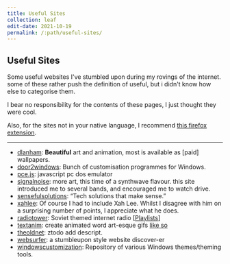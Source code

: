 ```yaml
---
title: Useful Sites
collection: leaf
edit-date: 2021-10-19
permalink: /:path/useful-sites/
---
```

## Useful Sites

Some useful websites I've stumbled upon during my rovings of the internet. some of these rather push the definition of useful, but i didn't know how else to categorise them.

I bear no responsibility for the contents of these pages, I just thought they were cool.

Also, for the sites not in your native language, I recommend [this firefox extension](https://addons.mozilla.org/firefox/addon/traduzir-paginas-web/).

---

- [dlanham](https://dlanham.com/): **Beautiful** art and animation, most is available as [paid] wallpapers.
- [door2windows](http://www.door2windows.com/): Bunch of customisation programmes for Windows.
- [pce.js](https://jamesfriend.com.au/pce-js/ibmpc-games/): javascript pc dos emulator
- [signalnoise](https://signalnoise.com/): more art, this time of a synthwave flavour. this site introduced me to several bands, and encouraged me to watch drive.
- [sensefulsolutions](http://www.sensefulsolutions.com/): “Tech solutions that make sense.”
- [xahlee](http://xahlee.info/): Of course I had to include Xah Lee. Whilst I disagree with him on a surprising number of points, I appreciate what he does.
- [radiotower](http://radiotower.su/): Soviet themed internet radio [[Playlists](http://listen.radiotower.su:8000/)]
- [textanim](https://textanim.com/): create animated word art-esque gifs [like so](/assets/images/web/useful/zeus-upward-lines.gif)
- [theoldnet](http://theoldnet.com/): ztodo add descript.
- [websurfer](https://miau.sadgrl.online/websurfer/): a stumbleupon style website discover-er
- [windowscustomization](https://windowscustomization.com/): Repository of various Windows themes/theming tools.

